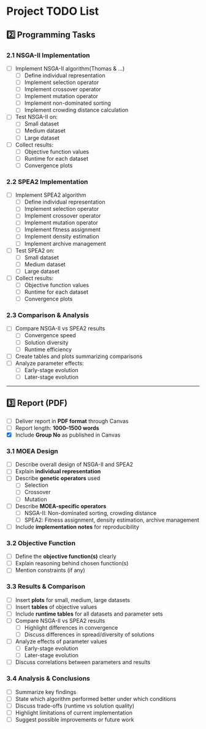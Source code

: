 # Project TODO List

## 2️⃣ Programming Tasks

### 2.1 NSGA-II Implementation

- [ ] Implement NSGA-II algorithm(Thomas & ...)
  - [ ] Define individual representation
  - [ ] Implement selection operator
  - [ ] Implement crossover operator
  - [ ] Implement mutation operator
  - [ ] Implement non-dominated sorting
  - [ ] Implement crowding distance calculation
- [ ] Test NSGA-II on:
  - [ ] Small dataset
  - [ ] Medium dataset
  - [ ] Large dataset
- [ ] Collect results:
  - [ ] Objective function values
  - [ ] Runtime for each dataset
  - [ ] Convergence plots

### 2.2 SPEA2 Implementation

-   [ ] Implement SPEA2 algorithm
    -   [ ] Define individual representation
    -   [ ] Implement selection operator
    -   [ ] Implement crossover operator
    -   [ ] Implement mutation operator
    -   [ ] Implement fitness assignment
    -   [ ] Implement density estimation
    -   [ ] Implement archive management
-   [ ] Test SPEA2 on:
    -   [ ] Small dataset
    -   [ ] Medium dataset
    -   [ ] Large dataset
-   [ ] Collect results:
    -   [ ] Objective function values
    -   [ ] Runtime for each dataset
    -   [ ] Convergence plots

### 2.3 Comparison & Analysis

-   [ ] Compare NSGA-II vs SPEA2 results
    -   [ ] Convergence speed
    -   [ ] Solution diversity
    -   [ ] Runtime efficiency
-   [ ] Create tables and plots summarizing comparisons
-   [ ] Analyze parameter effects:
    -   [ ] Early-stage evolution
    -   [ ] Later-stage evolution

---

## 3️⃣ Report (PDF)

-   [ ] Deliver report in **PDF format** through Canvas
-   [ ] Report length: **1000–1500 words**
-   [x] Include **Group No** as published in Canvas

### 3.1 MOEA Design

-   [ ] Describe overall design of NSGA-II and SPEA2
-   [ ] Explain **individual representation**
-   [ ] Describe **genetic operators** used
    -   [ ] Selection
    -   [ ] Crossover
    -   [ ] Mutation
-   [ ] Describe **MOEA-specific operators**
    -   [ ] NSGA-II: Non-dominated sorting, crowding distance
    -   [ ] SPEA2: Fitness assignment, density estimation, archive management
-   [ ] Include **implementation notes** for reproducibility

### 3.2 Objective Function

-   [ ] Define the **objective function(s)** clearly
-   [ ] Explain reasoning behind chosen function(s)
-   [ ] Mention constraints (if any)

### 3.3 Results & Comparison

-   [ ] Insert **plots** for small, medium, large datasets
-   [ ] Insert **tables** of objective values
-   [ ] Include **runtime tables** for all datasets and parameter sets
-   [ ] Compare NSGA-II vs SPEA2 results
    -   [ ] Highlight differences in convergence
    -   [ ] Discuss differences in spread/diversity of solutions
-   [ ] Analyze effects of parameter values
    -   [ ] Early-stage evolution
    -   [ ] Later-stage evolution
-   [ ] Discuss correlations between parameters and results

### 3.4 Analysis & Conclusions

-   [ ] Summarize key findings
-   [ ] State which algorithm performed better under which conditions
-   [ ] Discuss trade-offs (runtime vs solution quality)
-   [ ] Highlight limitations of current implementation
-   [ ] Suggest possible improvements or future work
